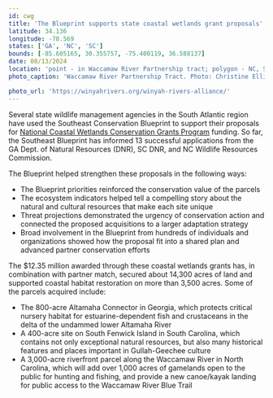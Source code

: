 ```yaml
---
id: cwg
title: 'The Blueprint supports state coastal wetlands grant proposals'
latitude: 34.136
longitude: -78.569
states: ['GA', 'NC', 'SC']
bounds: [-85.605165, 30.355757, -75.400119, 36.588137]
date: 08/13/2024
location: 'point - in Waccamaw River Partnership tract; polygon - NC, SC, GA boundaries'
photo_caption: 'Waccamaw River Partnership Tract. Photo: Christine Ellis, Winyah Rivers Alliance, used with permission.'

photo_url: 'https://winyahrivers.org/winyah-rivers-alliance/'
---
```


Several state wildlife management agencies in the South Atlantic region have used the Southeast Conservation Blueprint to support their proposals for [National Coastal Wetlands Conservation Grants Program](https://www.fws.gov/service/national-coastal-wetlands-conservation-grants) funding. So far, the Southeast Blueprint has informed 13 successful applications from the GA Dept. of Natural Resources (DNR), SC DNR, and NC Wildlife Resources Commission.

The Blueprint helped strengthen these proposals in the following ways:

- The Blueprint priorities reinforced the conservation value of the parcels
- The ecosystem indicators helped tell a compelling story about the natural and cultural resources that make each site unique
- Threat projections demonstrated the urgency of conservation action and connected the proposed acquisitions to a larger adaptation strategy
- Broad involvement in the Blueprint from hundreds of individuals and organizations showed how the proposal fit into a shared plan and advanced partner conservation efforts

The $12\.35 million awarded through these coastal wetlands grants has, in combination with partner match, secured about 14,300 acres of land and supported coastal habitat restoration on more than 3,500 acres. Some of the parcels acquired include:

- The 800-acre Altamaha Connector in Georgia, which protects critical nursery habitat for estuarine-dependent fish and crustaceans in the delta of the undammed lower Altamaha River
- A 400-acre site on South Fenwick Island in South Carolina, which contains not only exceptional natural resources, but also many historical features and places important in Gullah-Geechee culture
- A 3,000-acre riverfront parcel along the Waccamaw River in North Carolina, which will add over 1,000 acres of gamelands open to the public for hunting and fishing, and provide a new canoe/kayak landing for public access to the Waccamaw River Blue Trail
